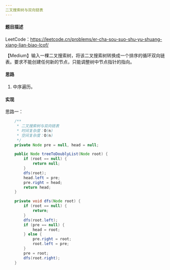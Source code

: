 ```yaml
---
二叉搜索树与双向链表
---
```


#### 题目描述

LeetCode：https://leetcode.cn/problems/er-cha-sou-suo-shu-yu-shuang-xiang-lian-biao-lcof/

【Medium】输入一棵二叉搜索树，将该二叉搜索树转换成一个排序的循环双向链表。要求不能创建任何新的节点，只能调整树中节点指针的指向。

#### 思路

1. 中序遍历。

#### 实现

思路一：

```java
    /**
     * 二叉搜索树与双向链表
     * 时间复杂度：O(n)
     * 空间复杂度：O(n)
     */
    private Node pre = null, head = null;

    public Node treeToDoublyList(Node root) {
        if (root == null) {
            return null;
        }
        dfs(root);
        head.left = pre;
        pre.right = head;
        return head;
    }

    private void dfs(Node root) {
        if (root == null) {
            return;
        }
        dfs(root.left);
        if (pre == null) {
            head = root;
        } else {
            pre.right = root;
            root.left = pre;
        }
        pre = root;
        dfs(root.right);
    }
```
